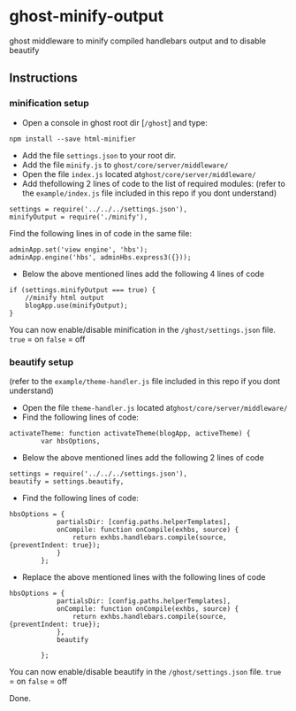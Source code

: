 # ghost-minify-output
ghost middleware to minify compiled handlebars output and to disable beautify


## Instructions

### minification setup

- Open a console in ghost root dir [`/ghost`] and type:
````
npm install --save html-minifier
````

- Add the file `settings.json` to your root dir.
- Add the file `minify.js` to `ghost/core/server/middleware/`
- Open the file `index.js` located at`ghost/core/server/middleware/`
- Add thefollowing 2 lines of code to the list of required modules:
(refer to the `example/index.js` file included in this repo if you dont understand)
````
settings = require('../../../settings.json'),
minifyOutput = require('./minify'),
````
Find the following lines in of code in the same file:
````
adminApp.set('view engine', 'hbs');
adminApp.engine('hbs', adminHbs.express3({}));
````
- Below the above mentioned lines add the following 4 lines of code 

````
if (settings.minifyOutput === true) {
	//minify html output
	blogApp.use(minifyOutput);
}
````

You can now enable/disable minification in the `/ghost/settings.json` file.
`true` = on
`false` = off

### beautify setup

(refer to the `example/theme-handler.js` file included in this repo if you dont understand)
- Open the file `theme-handler.js` located at`ghost/core/server/middleware/`
- Find the following lines of code:
````
activateTheme: function activateTheme(blogApp, activeTheme) {
        var hbsOptions,
````
- Below the above mentioned lines add the following 2 lines of code 

````
settings = require('../../../settings.json'),
beautify = settings.beautify,
````
- Find the following lines of code:
````
hbsOptions = {
            partialsDir: [config.paths.helperTemplates],
            onCompile: function onCompile(exhbs, source) {
                return exhbs.handlebars.compile(source, {preventIndent: true});
            }
        };
````
- Replace the above mentioned lines with the following lines of code 
````
hbsOptions = {
            partialsDir: [config.paths.helperTemplates],
            onCompile: function onCompile(exhbs, source) {
                return exhbs.handlebars.compile(source, {preventIndent: true});
            },
			beautify

        };
````
You can now enable/disable beautify in the `/ghost/settings.json` file.
`true` = on
`false` = off

Done.
